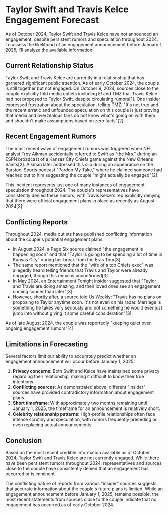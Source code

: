# Taylor Swift and Travis Kelce Engagement Forecast

As of October 2024, Taylor Swift and Travis Kelce have not announced an engagement, despite persistent rumors and speculation throughout 2024. To assess the likelihood of an engagement announcement before January 1, 2025, I'll analyze the available information.

## Current Relationship Status

Taylor Swift and Travis Kelce are currently in a relationship that has garnered significant public attention. As of early October 2024, the couple is still together but not engaged. On October 9, 2024, sources close to the couple explicitly told media outlets including E! and TMZ that Travis Kelce had not proposed to Taylor Swift, despite circulating rumors[1]. One insider expressed frustration about the speculation, telling TMZ: "It's not true and the recent erratic and unfounded speculation on this couple is just proving that media and overzealous fans do not know what's going on with them and shouldn't make assumptions based on zero facts"[2].

## Recent Engagement Rumors

The most recent wave of engagement rumors was triggered when NFL analyst Troy Aikman accidentally referred to Swift as "the Mrs." during an ESPN broadcast of a Kansas City Chiefs game against the New Orleans Saints[2]. Aikman later addressed this slip during an appearance on the Barstool Sports podcast "Pardon My Take," where he claimed someone had reached out to him suggesting the couple "might actually be engaged"[2].

This incident represents just one of many instances of engagement speculation throughout 2024. The couple's representatives have consistently denied these rumors, with Travis Kelce's rep explicitly denying that there were official engagement plans in place as recently as August 2024[3].

## Conflicting Reports

Throughout 2024, media outlets have published conflicting information about the couple's potential engagement plans:

- In August 2024, a Page Six source claimed "the engagement is happening soon" and that "Taylor is going to be spending a lot of time in Kansas City" during her break from the Eras Tour[3].
- The same report mentioned that the "wife of a top Chiefs exec" was allegedly heard telling friends that Travis and Taylor were already engaged, though this remains unconfirmed[3].
- In May 2024, an Entertainment Tonight insider suggested that "Taylor and Travis are doing amazing, and their loved ones see an engagement coming sooner than later"[3].
- However, shortly after, a source told Us Weekly: "Travis has no plans on proposing to Taylor anytime soon. It's not even on his radar. Marriage is something he takes very seriously and not something he would ever just jump into without giving it some careful consideration"[3].

As of late August 2024, the couple was reportedly "keeping quiet over ongoing engagement rumors"[4].

## Limitations in Forecasting

Several factors limit our ability to accurately predict whether an engagement announcement will occur before January 1, 2025:

1. **Privacy concerns**: Both Swift and Kelce have maintained some privacy regarding their relationship, making it difficult to know their true intentions.
2. **Conflicting sources**: As demonstrated above, different "insider" sources have provided contradictory information about engagement plans.
3. **Short timeframe**: With approximately two months remaining until January 1, 2025, the timeframe for an announcement is relatively short.
4. **Celebrity relationship patterns**: High-profile relationships often face intense scrutiny and speculation, with rumors frequently preceding or even replacing actual announcements.

## Conclusion

Based on the most recent credible information available as of October 2024, Taylor Swift and Travis Kelce are not currently engaged. While there have been persistent rumors throughout 2024, representatives and sources close to the couple have consistently denied that an engagement has occurred or is imminent. 

The conflicting nature of reports from various "insider" sources suggests that accurate information about the couple's future plans is limited. While an engagement announcement before January 1, 2025, remains possible, the most recent statements from sources close to the couple indicate that no engagement has occurred as of early October 2024.